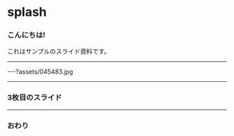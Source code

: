 # splash

### こんにちは!

これはサンプルのスライド資料です。

---

---?assets/045483.jpg


---

### 3枚目のスライド

---

### おわり
